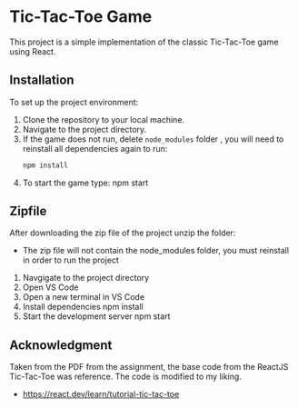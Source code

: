 # Tic-Tac-Toe Game

This project is a simple implementation of the classic Tic-Tac-Toe game using React.

## Installation 

To set up the project environment:

1. Clone the repository to your local machine.
2. Navigate to the project directory.
3. If the game does not run, delete `node_modules` folder , you will need to reinstall all dependencies again to run:
   ```bash
   npm install
4. To start the game type: 
    npm start

## Zipfile
After downloading the zip file of the project unzip the folder:

* The zip file will not contain the node_modules folder, you must reinstall in order to run the project

1. Navgigate to the project directory
2. Open VS Code
3. Open a new terminal in VS Code
4. Install dependencies
    npm install
5. Start the development server
    npm start

## Acknowledgment
Taken from the PDF from the assignment, the base code from the ReactJS Tic-Tac-Toe was reference. The code is modified to my liking.
* https://react.dev/learn/tutorial-tic-tac-toe


